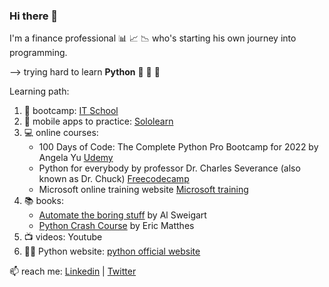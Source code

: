 ### Hi there 👋

I'm a finance professional 📊 📈 📉 who's starting his own journey into programming.

 --> trying hard to learn **Python** 🐍 🐍 🐍 

Learning path: 
 1. 🌱 bootcamp: [IT School](https://www.itschool.ro/)
 2. 📱 mobile apps to practice: [Sololearn](https://www.sololearn.com/home)
 3. 💻 online courses: 
      - 100 Days of Code: The Complete Python Pro Bootcamp for 2022 by Angela Yu [Udemy](https://www.udemy.com/course/100-days-of-code/learn/lecture/19487586#questions)
      - Python for everybody by professor Dr. Charles Severance (also known as Dr. Chuck) [Freecodecamp](https://www.freecodecamp.org/learn/scientific-computing-with-python/)
      - Microsoft online training website [Microsoft training](https://docs.microsoft.com/en-us/learn/browse/?levels=beginner&terms=python)
 4. 📚 books: 
      - [Automate the boring stuff](https://automatetheboringstuff.com/) by Al Sweigart
      - [Python Crash Course](https://ehmatthes.github.io/pcc_2e/regular_index/) by Eric Matthes
 5. 📺 videos: Youtube 
 6. 👨‍💻 Python website: [python official website](https://www.python.org/)
 
📫   reach me: [Linkedin](https://www.linkedin.com/in/dan-popa-8085357/) | [Twitter](https://twitter.com/danpopaa)
